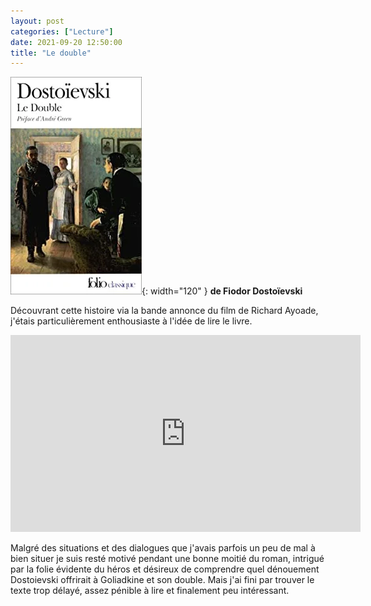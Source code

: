 ```yaml
---
layout: post
categories: ["Lecture"]
date: 2021-09-20 12:50:00
title: "Le double"
---
```


![couverture](/assets/images/couv_lecture/double.webp){: width="120" } **de Fiodor Dostoïevski**

Découvrant cette histoire via la bande annonce du film de Richard
Ayoade, j'étais particulièrement enthousiaste à l'idée de lire le livre.

<iframe width="560" height="315" src="https://www.youtube.com/embed/ADCBmPTAKhY" title="YouTube video player" frameborder="0" allow="accelerometer; autoplay; clipboard-write; encrypted-media; gyroscope; picture-in-picture" allowfullscreen></iframe>

Malgré des situations et des dialogues que j'avais parfois un peu de mal
à bien situer je suis resté motivé pendant une bonne moitié du roman,
intrigué par la folie évidente du héros et désireux de comprendre quel
dénouement Dostoievski offrirait à Goliadkine et son double. Mais j'ai
fini par trouver le texte trop délayé, assez pénible à lire et
finalement peu intéressant.


